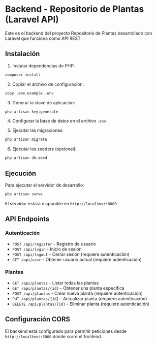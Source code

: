 # Backend - Repositorio de Plantas (Laravel API)

Este es el backend del proyecto Repositorio de Plantas desarrollado con Laravel que funciona como API REST.

## Instalación

1. Instalar dependencias de PHP:
```bash
composer install
```

2. Copiar el archivo de configuración:
```bash
copy .env.example .env
```

3. Generar la clave de aplicación:
```bash
php artisan key:generate
```

4. Configurar la base de datos en el archivo `.env`

5. Ejecutar las migraciones:
```bash
php artisan migrate
```

6. Ejecutar los seeders (opcional):
```bash
php artisan db:seed
```

## Ejecución

Para ejecutar el servidor de desarrollo:
```bash
php artisan serve
```

El servidor estará disponible en `http://localhost:8000`

## API Endpoints

### Autenticación
- `POST /api/register` - Registro de usuario
- `POST /api/login` - Inicio de sesión
- `POST /api/logout` - Cerrar sesión (requiere autenticación)
- `GET /api/user` - Obtener usuario actual (requiere autenticación)

### Plantas
- `GET /api/plantas` - Listar todas las plantas
- `GET /api/plantas/{id}` - Obtener una planta específica
- `POST /api/plantas` - Crear nueva planta (requiere autenticación)
- `PUT /api/plantas/{id}` - Actualizar planta (requiere autenticación)
- `DELETE /api/plantas/{id}` - Eliminar planta (requiere autenticación)

## Configuración CORS

El backend está configurado para permitir peticiones desde `http://localhost:3000` donde corre el frontend.

